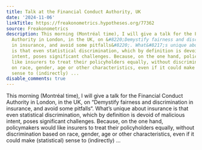 ```yaml
---
title: Talk at the Financial Conduct Authority, UK
date: '2024-11-06'
linkTitle: https://freakonometrics.hypotheses.org/77362
source: Freakonometrics
description: This morning (Montréal time), I will give a talk for the Financial Conduct
  Authority in London, in the UK, on &#8220;Demystify fairness and discrimination
  in insurance, and avoid some pitfalls&#8220;. What&#8217;s unique about insurance
  is that even statistical discrimination, which by definition is devoid of malicious
  intent, poses significant challenges. Because, on the one hand, policymakers would
  like insurers to treat their policyholders equally, without discrimination based
  on race, gender, age or other characteristics, even if it could make (statistical)
  sense to (indirectly) ...
disable_comments: true
---
```

This morning (Montréal time), I will give a talk for the Financial Conduct Authority in London, in the UK, on &#8220;Demystify fairness and discrimination in insurance, and avoid some pitfalls&#8220;. What&#8217;s unique about insurance is that even statistical discrimination, which by definition is devoid of malicious intent, poses significant challenges. Because, on the one hand, policymakers would like insurers to treat their policyholders equally, without discrimination based on race, gender, age or other characteristics, even if it could make (statistical) sense to (indirectly) ...